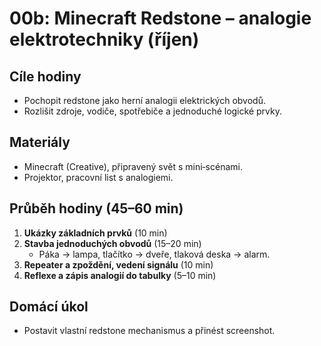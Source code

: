# 00b: Minecraft Redstone – analogie elektrotechniky (říjen)

## Cíle hodiny
- Pochopit redstone jako herní analogii elektrických obvodů.
- Rozlišit zdroje, vodiče, spotřebiče a jednoduché logické prvky.

## Materiály
- Minecraft (Creative), připravený svět s mini‑scénami.
- Projektor, pracovní list s analogiemi.

## Průběh hodiny (45–60 min)
1. **Ukázky základních prvků** (10 min)
2. **Stavba jednoduchých obvodů** (15–20 min)
   - Páka → lampa, tlačítko → dveře, tlaková deska → alarm.
3. **Repeater a zpoždění, vedení signálu** (10 min)
4. **Reflexe a zápis analogií do tabulky** (5–10 min)

## Domácí úkol
- Postavit vlastní redstone mechanismus a přinést screenshot.



